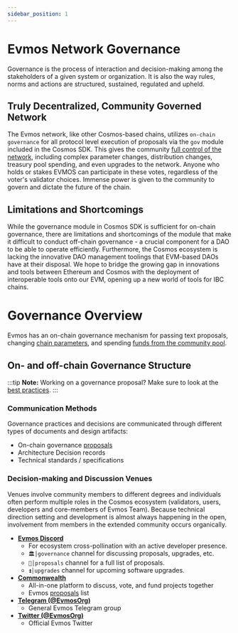 ```yaml
---
sidebar_position: 1
---
```


# Evmos Network Governance

Governance is the process of interaction and decision-making among the stakeholders of a given system or organization. It is also the way rules, norms and actions are structured, sustained, regulated and upheld.

## Truly Decentralized, Community Governed Network

The Evmos network, like other Cosmos-based chains, utilizes `on-chain governance` for all protocol level execution of proposals via the `gov` module included in the Cosmos SDK. This gives the community [full control of the network](/governance/parameters/), including complex parameter changes, distribution changes, treasury pool spending, and even upgrades to the network. Anyone who holds or stakes EVMOS can participate in these votes, regardless of the voter's validator choices. Immense power is given to the community to govern and dictate the future of the chain.

## Limitations and Shortcomings

While the governance module in Cosmos SDK is sufficient for on-chain governance, there are limitations and shortcomings of the module that make it difficult to conduct off-chain governance - a crucial component for a DAO to be able to operate efficiently. Furthermore, the Cosmos ecosystem is lacking the innovative DAO management toolings that EVM-based DAOs have at their disposal. We hope to bridge the growing gap in innovations and tools between Ethereum and Cosmos with the deployment of interoperable tools onto our EVM, opening up a new world of tools for IBC chains.

# Governance Overview

Evmos has an on-chain governance mechanism for passing
text proposals, changing [chain parameters](./chain-parameters),
and spending [funds from the community pool](./community-pool).

## On- and off-chain Governance Structure
:::tip
**Note:** Working on a governance proposal? Make sure to look at the [best practices](./best-practices).
:::
### Communication Methods

Governance practices and decisions are communicated through different types of documents and design artifacts:

- On-chain governance [proposals](https://www.mintscan.io/evmos/proposals)
- Architecture Decision records
- Technical standards / specifications

### Decision-making and Discussion Venues

Venues involve community members to different degrees
and individuals often perform multiple roles in the Cosmos ecosystem
(validators, users, developers and core-members of Evmos Team).
Because technical direction setting and development is almost always happening in the open,
involvement from members in the extended community occurs organically.

- **[Evmos Discord](https://discord.gg/evmos)**
    - For ecosystem cross-pollination with an active developer presence.
    - `🏛│governance` channel for discussing proposals, upgrades, etc.
    - `📜│proposals` channel for a full list of proposals.
    - `⏫│upgrades` channel for upcoming software upgrades.
- **[Commonwealth](https://commonwealth.im/evmos)**
    - All-in-one platform to discuss, vote, and fund projects together
    - Evmos [proposals](https://commonwealth.im/evmos/proposals) list
- **[Telegram (@EvmosOrg)](https://t.me/EvmosOrg)**
    - General Evmos Telegram group
- **[Twitter (@EvmosOrg)](https://twitter.com/EvmosOrg)**
    - Official Evmos Twitter